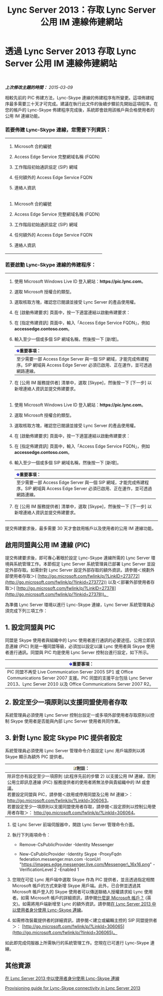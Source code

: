 ﻿---
title: Lync Server 2013：存取 Lync Server 公用 IM 連線佈建網站
TOCTitle: 存取 Lync Server 公用 IM 連線佈建網站
ms:assetid: 77a08234-6bcf-4f59-b43b-ee5fc1926585
ms:mtpsurl: https://technet.microsoft.com/zh-tw/library/Dn440174(v=OCS.15)
ms:contentKeyID: 59602856
ms.date: 08/10/2015
mtps_version: v=OCS.15
ms.translationtype: HT
---

# 透過 Lync Server 2013 存取 Lync Server 公用 IM 連線佈建網站

 

_**上次修改主題的時間：** 2015-03-09_

相較先前的 PIC 佈建方法，Lync-Skype 連線的佈建程序有所變更。這項佈建程序最多需要三十天才可完成。建議在執行此文件的後續步驟前先開始這項程序。在您的帳戶的 Lync-Skype 佈建程序完成後，系統即會啟用該帳戶與合格使用者的公用 IM 連線功能。

### 若要佈建 Lync-Skype 連線，您需要下列資訊：

<table>
<colgroup>
<col style="width: 100%" />
</colgroup>
<tbody>
<tr class="odd">
<td><ol>
<li><p>Microsoft 合約編號</p></li>
<li><p>Access Edge Service 完整網域名稱 (FQDN)</p></li>
<li><p>工作階段初始通訊協定 (SIP) 網域</p></li>
<li><p>任何額外的 Access Edge Service FQDN</p></li>
<li><p>連絡人資訊</p></li>
</ol></td>
</tr>
<tr class="even">
<td><ol>
<li><p>Microsoft 合約編號</p></li>
<li><p>Access Edge Service 完整網域名稱 (FQDN)</p></li>
<li><p>工作階段初始通訊協定 (SIP) 網域</p></li>
<li><p>任何額外的 Access Edge Service FQDN</p></li>
<li><p>連絡人資訊</p></li>
</ol></td>
</tr>
</tbody>
</table>


### 若要啟動 Lync-Skype 連線的佈建程序：

<table>
<colgroup>
<col style="width: 100%" />
</colgroup>
<tbody>
<tr class="odd">
<td><ol>
<li><p>使用 Microsoft Windows Live ID 登入網站：<strong>https://pic.lync.com</strong>。</p></li>
<li><p>選取 Microsoft 授權合約類型。</p></li>
<li><p>選取核取方塊，確認您已閱讀並接受 Lync Server 的產品使用權。</p></li>
<li><p>在 [啟動佈建要求] 頁面中，按一下適當連結以啟動佈建要求：</p></li>
<li><p>在 [指定佈建資訊] 頁面中，輸入「Access Edge Service FQDN」，例如 <strong>accessedge.contoso.com</strong>。</p></li>
<li><p>輸入至少一個或多個 SIP 網域名稱，然後按一下 [新增]。</p>
<div class="alert">
<table>
<thead>
<tr class="header">
<th><img src="images/Gg412908.important(OCS.15).gif" title="important" alt="important" />重要事項：</th>
</tr>
</thead>
<tbody>
<tr class="odd">
<td>至少需要一部 Access Edge Server 與一個 SIP 網域，才能完成佈建程序。SIP 網域與 Access Edge Server 必須已啟用、正在運作，並可透過網路連線。</td>
</tr>
</tbody>
</table>

</div></li>
<li><p>在 [公用 IM 服務提供者] 清單中，選取 [Skype]，然後按一下 [下一步] 以新增連絡人資訊並提交佈建要求。</p></li>
</ol></td>
</tr>
<tr class="even">
<td><ol>
<li><p>使用 Microsoft Windows Live ID 登入網站：<strong>https://pic.lync.com</strong>。</p></li>
<li><p>選取 Microsoft 授權合約類型。</p></li>
<li><p>選取核取方塊，確認您已閱讀並接受 Lync Server 的產品使用權。</p></li>
<li><p>在 [啟動佈建要求] 頁面中，按一下適當連結以啟動佈建要求：</p></li>
<li><p>在 [指定佈建資訊] 頁面中，輸入「Access Edge Service FQDN」，例如 <strong>accessedge.contoso.com</strong>。</p></li>
<li><p>輸入至少一個或多個 SIP 網域名稱，然後按一下 [新增]。</p>
<div class="alert">
<table>
<thead>
<tr class="header">
<th><img src="images/Gg412908.important(OCS.15).gif" title="important" alt="important" />重要事項：</th>
</tr>
</thead>
<tbody>
<tr class="odd">
<td>至少需要一部 Access Edge Server 與一個 SIP 網域，才能完成佈建程序。SIP 網域與 Access Edge Server 必須已啟用、正在運作，並可透過網路連線。</td>
</tr>
</tbody>
</table>

</div></li>
<li><p>在 [公用 IM 服務提供者] 清單中，選取 [Skype]，然後按一下 [下一步] 以新增連絡人資訊並提交佈建要求。</p></li>
</ol></td>
</tr>
</tbody>
</table>


提交佈建要求後，最多需要 30 天才會啟用帳戶以及使用者的公用 IM 連線功能。

## 啟用同盟與公用 IM 連線 (PIC)

提交佈建要求後，即可專心著眼於設定 Lync-Skype 連線所需的 Lync Server 環境與系統管理工作。本節假定 Lync Server 系統管理員已部署 Lync Server 並設定外部存取。如需針對 Lync Server 設定外部存取的額外資訊，請參閱＜規劃外部使用者存取＞( [http://go.microsoft.com/fwlink/p/?LinkID=273772](http://go.microsoft.com/fwlink/p/?linkid=273772)) 以及＜部署外部使用者存取＞( [http://go.microsoft.com/fwlink/p/?LinkID=27378](http://go.microsoft.com/fwlink/p/?linkid=27378))。

為準備 Lync Server 環境以進行 Lync-Skype 連線，Lync Server 系統管理員必須完成下列三項工作：

## 1\. 設定同盟與 PIC

同盟是 Skype 使用者與組織中的 Lync 使用者進行通訊的必要途徑。公用立即訊息連線 (PIC) 則是一種同盟等級，必須加以設定以讓 Lync 使用者與 Skype 使用者進行通訊。同盟與 PIC 均是使用 Lync Server 控制台進行設定，如下所示。

<table>
<thead>
<tr class="header">
<th><img src="images/Gg412908.important(OCS.15).gif" title="important" alt="important" />重要事項：</th>
</tr>
</thead>
<tbody>
<tr class="odd">
<td>PIC 同盟不再受 Live Communication Server 2005 SP1 或 Office Communications Server 2007 支援。PIC 同盟的支援平台包括 Lync Server 2013、Lync Server 2010 以及 Office Communications Server 2007 R2。</td>
</tr>
</tbody>
</table>


## 2\. 設定至少一項原則以支援同盟使用者存取

系統管理員必須使用 Lync Server 控制台設定一或多項外部使用者存取原則以控制 Skype 使用者是否能與內部 Lync Server 使用者共同作業。

## 3\. 針對 Lync 設定 Skype PIC 提供者設定

系統管理員必須使用 Lync Server 管理命令介面設定 Lync 用戶端原則以將 Skype 顯示為額外 PIC 提供者。

<table>
<thead>
<tr class="header">
<th><img src="images/Gg398811.note(OCS.15).gif" title="note" alt="note" />附註：</th>
</tr>
</thead>
<tbody>
<tr class="odd">
<td>除非您亦有設定至少一項原則 (此程序先前的步驟 2) 以支援公用 IM 連線，否則公用立即訊息連線 (PIC) 服務提供者的使用者將無法參與貴組織中的 IM 或會議。<br />
若要設定同盟與 PIC，請參閱＜啟用或停用同盟及公用 IM 連線＞： <a href="http://go.microsoft.com/fwlink/p/?linkid=306063">http://go.microsoft.com/fwlink/p/?LinkId=306063</a>。<br />
若要設定至少一項原則以支援同盟使用者存取，請參閱＜設定原則以控制公用使用者存取＞： <a href="http://go.microsoft.com/fwlink/p/?linkid=306064">http://go.microsoft.com/fwlink/p/?LinkId=306064</a>。</td>
</tr>
</tbody>
</table>


1.  從 Lync Server 前端伺服器中，開啟 Lync Server 管理命令介面。

2.  執行下列兩項命令：
    
      - Remove-CsPublicProvider -Identity Messenger
    
      - New-CsPublicProvider -Identity Skype -ProxyFqdn federation.messenger.msn.com -IconUrl "https://images.edge.messenger.live.com/Messenger\_16x16.png" -VerificationLevel 2 -Enabled 1

3.  您現在可從 Lync 用戶端中選取 Skype 作為 PIC 提供者，並且透過指定相關 Microsoft 帳戶的方式來新增 Skype 用戶端。此外，已合併並透過其 Microsoft 帳戶登入的 Skype 使用者可以傳送聯絡人授權請求給 Lync 使用者。如需 Microsoft 帳戶的詳細資訊，請參閱[什麼是 Microsoft 帳戶？](https://support.skype.com/en/faq/fa12059/what-is-a-microsoft-account) (英文)。如需將用戶端新增至 Lync 的額外資訊，請參閱[在 Lync Server 2013 中以使用者身分使用 Lync-Skype 連線](lync-server-2013-using-lync-skype-connectivity-as-an-end-user.md)。

4.  如需修改裝載提供者的詳細資訊，請參閱＜建立或編輯主控的 SIP 同盟提供者＞： [http://go.microsoft.com/fwlink/p/?LinkId=306065](http://go.microsoft.com/fwlink/p/?linkid=306065)。

如此即完成伺服器上所需執行的系統管理工作。您現在已可進行 Lync-Skype 連線。

## 其他資源

[在 Lync Server 2013 中以使用者身分使用 Lync-Skype 連線](lync-server-2013-using-lync-skype-connectivity-as-an-end-user.md)

[Provisioning guide for Lync-Skype connectivity in Lync Server 2013](lync-server-2013-provisioning-guide-for-lync-skype-connectivity.md)

